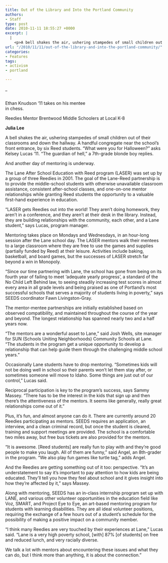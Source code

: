```yaml
---
title: Out of the Library and Into the Portland Community
authors:
- Staff
type: post
date: 2010-11-11 18:55:27 +0000
excerpt: |
  |
    <p>A bell shakes the air, ushering stampedes of small children out of their  classrooms and down the hallway. A handful congregate near the school’s  front entrance, by six Reed students. “What were you for Halloween?”</p>
url: "/2010/11/11/out-of-the-library-and-into-the-portland-community/"
categories:
- Features
tags:
- activism
- portland

---
```

_</p> 

<div id="attachment_468" style="width: 262px" class="wp-caption alignleft">
  <em><a href="https://i2.wp.com/www.reedquest.org/wp-content/uploads/2010/11/Mentoring.jpg"><img class="size-full wp-image-468  " title="Mentoring" src="https://i2.wp.com/www.reedquest.org/wp-content/uploads/2010/11/Mentoring.jpg?resize=252%2C174" alt="" data-recalc-dims="1" /></a></em>
  
  <p class="wp-caption-text">
    Ethan Knudson ‘11 takes on his mentee in chess.
  </p>
</div>

Reedies Mentor Brentwood Middle Schoolers at Local K-8</em>

**Julia Lee**

A bell shakes the air, ushering stampedes of small children out of their classrooms and down the hallway. A handful congregate near the school’s front entrance, by six Reed students. “What were you for Halloween?” asks Kelsey Lucas ‘11. “The guardian of hell,” a 7th-grade blonde boy replies.

And another day of mentoring is underway.

The Lane After School Education with Reed program (LASER) was set up by a group of three Reedies in 2001. The goal of the Lane-Reed partnership is to provide the middle-school students with otherwise unavailable classroom assistance, consistent after-school classes, and one-on-one mentor relationships while granting Reed students the opportunity to a valuable first-hand experience in education.

“LASER gets Reedies out into the world! They aren’t doing homework, they aren’t in a conference, and they aren’t at their desk in the library. Instead, they are building relationships with the community, each other, and a Lane student,” says Lucas, program manager.

Mentoring takes place on Mondays and Wednesdays, in an hour-long session after the Lane school day. The LASER mentors walk their mentees to a large classroom where they are free to use the games and supplies (partially funded by Reed) at their leisure. Activities include baking, basketball, and board games, but the successes of LASER stretch far beyond a win in Monopoly.

“Since our time partnering with Lane, the school has gone from being on its fourth year of failing to meet ‘adequate yearly progress’, a standard of the No Child Left Behind law, to seeing steadily increasing test scores in almost every area in all grade levels and being praised as one of Portland’s most successful schools that serves a majority of students living in poverty,” says SEEDS coordinator Fawn Livingston-Gray.

The mentor-mentee partnerships are initially established based on observed compatibility, and maintained throughout the course of the year and beyond. The longest relationship has spanned nearly two and a half years now.

“The mentors are a wonderful asset to Lane,” said Josh Wells, site manager for SUN (Schools Uniting Neighborhoods) Community Schools at Lane. “The students in the program get a unique opportunity to develop a relationship that can help guide them through the challenging middle school years.”

Occasionally Lane students have to drop mentoring. “Sometimes kids will not be doing well in school so their parents won’t let them stay after, or sometimes someone will move to Idaho. Some things are just out of our control,” Lucas said.

Reciprocal participation is key to the program’s success, says Sammy Massey. “There has to be the interest in the kids that sign up and then there’s the attentiveness of the mentors. It seems like generally, really great relationships come out of it.”

Plus, it’s fun, and almost anyone can do it. There are currently around 20 Reedies participating as mentors. SEEDS requires an application, an interview, and a clean criminal record, but once the student is cleared, training and support meetings are provided. The school is a comfortable two miles away, but free bus tickets are also provided for the mentors.

“It is awesome. [Reed students] are really fun to play with and they’re good people to make you laugh. All of them are funny,” said Angel, an 8th-grader in the program. “We also play fun games like turtle tag,” adds Angel.

And the Reedies are getting something out of it too: perspective. “It’s an understatement to say it’s important to pay attention to how kids are being educated. They’ll tell you how they feel about school and it gives insight into how they’re affected by it,” says Massey.

Along with mentoring, SEEDS has an in-class internship program set up with LANE, and various other volunteer opportunities in the education field like Voz, SMART, and Project Eye to Eye, an art-based mentoring program for students with learning disabilities. They are all ideal volunteer positions, requiring the exchange of a few hours out of a student’s schedule for the possibility of making a positive impact on a community member.

“I think many Reedies are very touched by their experiences at Lane,” Lucas said. “Lane is a very high poverty school, [with] 87% [of students] on free and reduced lunch, and very racially diverse.

We talk a lot with mentors about encountering these issues and what they can do, but I think more than anything, it is about the connection.”